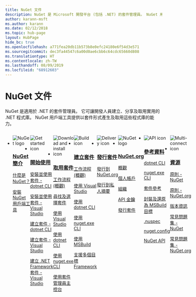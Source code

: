```yaml
---
title: NuGet 文件
description: NuGet 是 Microsoft 開發平台 (包括 .NET) 的套件管理員。 NuGet 用戶端工具能讓您建立與取用套件。
author: karann-msft
ms.author: karann
ms.date: 02/12/2018
ms.topic: hub-page
layout: HubPage
hide_bc: true
ms.openlocfilehash: a771fea20db11b573b8e0efc24180e6f54d3e571
ms.sourcegitcommit: dec3fa44547c6a00d0ae6cbb6c64cdc65660d808
ms.translationtype: HT
ms.contentlocale: zh-TW
ms.lasthandoff: 08/09/2019
ms.locfileid: "68912603"
---
```

<div id="main" class="v2">
    <div class="container">
        <h1>NuGet 文件</h1>
        <p>NuGet 是適用於 .NET 的套件管理員。 它可讓開發人員建立、分享及取用實用的 .NET 程式庫。 NuGet 用戶端工具提供以套件形式產生及取用這些程式庫的能力。</p> 

<ul id="index1" class="cardsF panelContent singlePanelContent cols cols4" style="float: left; display: flex!important;">
    <li>
        <div class="cardSize">
            <div class="cardPadding">
                <div class="card">
                    <div class="cardImageOuter">
                        <div class="cardImage">
                            <img src="https://docs.microsoft.com/media/logos/logo_nuget.svg" alt="NuGet logo" />
                        </div>
                    </div>
                    <div class="cardText">
                        <h3><a href="what-is-nuget.md">NuGet 簡介</a></h3>
                        <p>
                            <a href="what-is-nuget.md">什麼是 NuGet？</a>
                        </p>
                        <p>
                            <a href="install-nuget-client-tools.md">安裝 NuGet 用戶端工具</a>
                        </p>
                    </div>
                </div>
            </div>
        </div>
    </li>
    <li>
        <div class="cardSize">
            <div class="cardPadding">
                <div class="card">
                    <div class="cardImageOuter">
                        <div class="cardImage">
                            <img src="https://docs.microsoft.com/media/common/i_get-started.svg" alt="Get started icon" />
                        </div>
                    </div>
                    <div class="cardText">
                        <h3><a href="install-nuget-client-tools.md">開始使用</a></h3>
                        <p>
                            <a href="quickstart/install-and-use-a-package-using-the-dotnet-cli.md">安裝並使用套件 - dotnet CLI</a>
                        </p>
                        <p>
                            <a href="quickstart/install-and-use-a-package-in-visual-studio.md">安裝並使用套件 - Visual Studio</a>
                        </p>
                        <p>
                            <a href="quickstart/create-and-publish-a-package-using-the-dotnet-cli.md">建立套件 - dotnet CLI</a>
                        </p>
                        <p>
                            <a href="quickstart/create-and-publish-a-package-using-visual-studio.md">建立套件 - Visual Studio</a>
                        </p>
                        <p>
                            <a href="quickstart/create-and-publish-a-package-using-visual-studio-net-framework.md">建立 .NET Framework 套件 - Visual Studio</a>
                        </p>
                    </div>
                </div>
            </div>
        </div>
    </li>
    <li>
        <div class="cardSize">
            <div class="cardPadding">
                <div class="card">
                    <div class="cardImageOuter">
                        <div class="cardImage">
                            <img src="https://docs.microsoft.com//media/common/i_download-install.svg" alt="Download and install icon" />
                        </div>
                    </div>
                    <div class="cardText">
                        <h3><a href="consume-packages/overview-and-workflow.md">取用套件</a></h3>
                        <p>
                            <a href="consume-packages/overview-and-workflow.md">工作流程 (概觀)</a>
                        </p>
                        <p>
                            <a href="consume-packages/finding-and-choosing-packages.md">尋找及選擇套件</a>
                        </p>
                        <p>
                            <a href="consume-packages/install-use-packages-visual-studio.md">使用 Visual Studio</a>
                        </p>
                        <p>
                            <a href="consume-packages/install-use-packages-dotnet-cli.md">使用 dotnet CLI</a>
                        </p>
                        <p>
                            <a href="consume-packages/install-use-packages-nuget-cli.md">使用 nuget.exe CLI</a>
                        </p>
                        <p>
                            <a href="consume-packages/install-use-packages-powershell.md">使用套件管理員主控台</a>
                        </p>
                    </div>
                </div>
            </div>
        </div>
    </li>
    <li>
        <div class="cardSize">
            <div class="cardPadding">
                <div class="card">
                    <div class="cardImageOuter">
                        <div class="cardImage">
                            <img src="https://docs.microsoft.com/media/common/i_build.svg" alt="Build icon" />
                        </div>
                    </div>
                    <div class="cardText">
                        <h3><a href="create-packages/overview-and-workflow.md">建立套件</a></h3>
                        <p>
                            <a href="create-packages/overview-and-workflow.md">工作流程 (概觀)</a>
                        </p>
                        <p>
                            <a href="quickstart/create-and-publish-a-package-using-visual-studio.md">使用 Visual Studio</a>
                        </p>
                        <p>
                            <a href="create-packages/creating-a-package-dotnet-cli.md">使用 dotnet CLI</a>
                        </p>
                        <p>
                            <a href="create-packages/creating-a-package.md">使用 nuget.exe CLI</a>
                        </p>
                        <p>
                            <a href="create-packages/creating-a-package-msbuild.md">使用 MSBuild</a>
                        </p>
                        <p>
                            <a href="create-packages/multiple-target-frameworks-project-file.md">支援多個目標 Framework</a>
                        </p>
                    </div>
                </div>
            </div>
        </div>
    </li>
        <li>
        <div class="cardSize">
            <div class="cardPadding">
                <div class="card">
                    <div class="cardImageOuter">
                        <div class="cardImage">
                            <img src="https://docs.microsoft.com/media/common/i_delivery.svg" alt="Delivery icon" />
                        </div>
                    </div>
                    <div class="cardText">
                        <h3><a href="nuget-org/publish-a-package.md">發行套件</a></h3>
                        <p>
                            <a href="nuget-org/publish-a-package.md">發行到 NuGet.org</a>
                        </p>
                        <p>
                            <a href="hosting-packages/overview.md">發行到私人摘要</a>
                        </p>
                    </div>
                </div>
            </div>
        </div>
    </li>
    <li>
        <div class="cardSize">
            <div class="cardPadding">
                <div class="card">
                    <div class="cardImageOuter">
                        <div class="cardImage">
                            <img src="https://docs.microsoft.com/media/logos/logo_nuget.svg" alt="NuGet logo" />
                        </div>
                    </div>
                    <div class="cardText">
                        <h3><a href="nuget-org/overview-nuget-org.md">NuGet.org</a></h3>
                        <p>
                            <a href="nuget-org/overview-nuget-org.md">概觀</a>
                        </p>
                        <p>
                            <a href="nuget-org/individual-accounts.md">個人帳戶</a>
                        </p>
                        <p>
                            <a href="nuget-org/organizations-on-nuget-org.md">組織</a>
                        </p>
                        <p>
                            <a href="nuget-org/scoped-api-keys.md">API 金鑰</a>
                        </p>
                        <p>
                            <a href="nuget-org/publish-a-package.md">發行套件</a>
                        </p>
                    </div>
                </div>
            </div>
        </div>
    </li>
        <li>
        <div class="cardSize">
            <div class="cardPadding">
                <div class="card">
                    <div class="cardImageOuter">
                        <div class="cardImage">
                            <img src="https://docs.microsoft.com/media/common/i_reference.svg" alt="API icon" />
                        </div>
                    </div>
                    <div class="cardText">
                        <h3><a href="reference/nuspec.md">參考資料</a></h3>
                        <p>
                            <a href="reference/dotnet-commands.md">dotnet CLI</a>
                        </p>
                        <p>
                            <a href="reference/nuget-exe-cli-reference.md">nuget.exe CLI</a>
                        <p>
                            <a href="consume-packages/package-references-in-project-files.md">套件參考</a>
                        </p>
                        <p>
                            <a href="reference/msbuild-targets.md">封裝及還原為 MSBuild 目標</a>
                        </p>
                        <p>
                            <a href="reference/nuspec.md">.nuspec</a>
                        </p>
                        <p>
                            <a href="reference/nuget-config-file.md">nuget.config</a>
                        </p>
                        <p>
                            <a href="api/overview.md">NuGet API</a>
                        </p>
                    </div>
                </div>
            </div>
        </div>
    </li>
    <li>
        <div class="cardSize">
            <div class="cardPadding">
                <div class="card">
                    <div class="cardImageOuter">
                        <div class="cardImage">
                            <img src="https://docs.microsoft.com//media/common/i_multi-connect.svg" alt="Multi-connect icon" />
                        </div>
                    </div>
                    <div class="cardText">
                        <h3><a href="policies/governance.md">資源</a></h3>
                        <p>
                            <a href="policies/governance.md">原則 - NuGet</a>
                        </p>
                        <p>
                            <a href="nuget-org/policies/data-requests.md">原則 - NuGet.org</a>
                        </p>
                        <p>
                            <a href="release-notes/known-issues.md">版本資訊</a>
                        </p>
                        <p>
                            <a href="faqs/nuget-faq.md">常見問題集 - NuGet</a>
                        </p>
                        <p>
                            <a href="nuget-org/nuget-org-faq.md">常見問題集 - NuGet.org</a>
                        </p>
                    </div>
                </div>
            </div>
        </div>
    </li>
</ul>
    </div>
</div>
